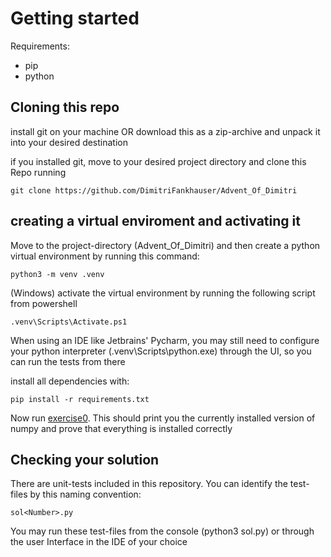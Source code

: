 # Getting started
Requirements: 
- pip
- python

## Cloning this repo
install git on your machine OR download this as a zip-archive and unpack it into your desired destination

if you installed git, move to your desired project directory and clone this Repo running 
    
    git clone https://github.com/DimitriFankhauser/Advent_Of_Dimitri

## creating a virtual enviroment and activating it
Move to the project-directory (Advent_Of_Dimitri) and then create a python virtual environment  by running this command: 

    python3 -m venv .venv

(Windows) activate the virtual environment by running the following script from powershell
    
    .venv\Scripts\Activate.ps1

When using an IDE like Jetbrains' Pycharm, you may still need to configure your python interpreter (.venv\Scripts\python.exe) through the UI, so you can run the tests from there

install all dependencies with: 

    pip install -r requirements.txt 

Now run  [exercise0](exercises/exercise0/ex0.py). This should print you the currently installed version of numpy and prove that everything is installed correctly

## Checking your solution 
There are unit-tests included in this repository. You can identify the test-files by this naming convention: 

    sol<Number>.py
You may run these test-files from the console (python3 sol<Number>.py) or through the user Interface in the IDE of your choice